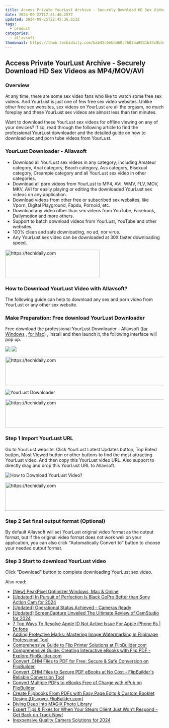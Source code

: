 ```yaml
---
title: Access Private YourLust Archive - Securely Download HD Sex Videos as MP4/MOV/AVI
date: 2024-09-22T17:41:40.257Z
updated: 2024-09-25T22:45:36.653Z
tags:
  - product
categories:
  - allavsoft
thumbnail: https://thmb.techidaily.com/bab43c6ebbd68c7b02aa8931b44c8b3c5cf156c7a7bd1aa24fbe3ea34de877b1.jpg
---
```


## Access Private YourLust Archive - Securely Download HD Sex Videos as MP4/MOV/AVI

### Overview

At any time, there are some sex video fans who like to watch some free sex videos. And YourLust is just one of few free sex video websites. Unlike other free sex websites, sex videos on YourLust are all the orgasm, no much foreplay and these YourLust sex videos are almost less than ten minutes.

Want to download these YourLust sex videos for offline viewing on any of your devices? If so, read through the following article to find the professional YourLust downloader and the detailed guide on how to download sex and porn tube videos from YourLust.

### YourLust Downloader - Allavsoft

* Download all YourLust sex videos in any category, including Amateur category, Anal category, Beach category, Ass category, Bisexual category, Creampie category and all YourLust sex video in other categories.
* Download all porn videos from YourLust to MP4, AVI, WMV, FLV, MOV, MKV, AVI for easily playing or editing the downloaded YourLust sex videos on any application.
* Download videos from other free or subscribed sex websites, like Vporn, Digital Playground, Fapdu, Pornoid, etc.
* Download any video other than sex videos from YouTube, Facebook, Dailymotion and more others.
* Support to batch download videos from YourLust, YouTube and other websites.
* 100% clean and safe downloading, no ad, nor virus.
* Any YourLust sex video can be downloaded at 30X faster downloading speed.

<!-- affiliate ads begin -->
<a href="https://aligracehair.sjv.io/c/5597632/1972665/19272" target="_top" id="1972665">
  <img src="//a.impactradius-go.com/display-ad/19272-1972665" border="0" alt="https://techidaily.com" width="300" height="90"/>
</a>
<img height="0" width="0" src="https://aligracehair.sjv.io/i/5597632/1972665/19272" style="position:absolute;visibility:hidden;" border="0" />
<!-- affiliate ads end -->

### How to Download YourLust Video with Allavsoft?

The following guide can help to download any sex and porn video from YourLust or any other sex website.

### Make Preparation: Free download YourLust Downloader

Free download the professional YourLust Downloader - Allavsoft ([for Windows](https://tools.techidaily.com/allavsoft/products/) , [for Mac](https://tools.techidaily.com/allavsoft/products/)) , install and then launch it, the following interface will pop up.

[![](https://www.allavsoft.com/how-to/../images/how-to/free-download-win.jpg)](https://tools.techidaily.com/allavsoft/products/) [![](https://www.allavsoft.com/how-to/../images/how-to/free-download-mac.jpg)](https://tools.techidaily.com/allavsoft/products/)

<!-- affiliate ads begin -->
<a href="https://appsumo.8odi.net/c/5597632/2123730/7443" target="_top" id="2123730">
  <img src="//a.impactradius-go.com/display-ad/7443-2123730" border="0" alt="https://techidaily.com" width="728" height="90"/>
</a>
<img height="0" width="0" src="https://appsumo.8odi.net/i/5597632/2123730/7443" style="position:absolute;visibility:hidden;" border="0" />
<!-- affiliate ads end -->

![YourLust Downloader](https://www.allavsoft.com/how-to/../images/allavsoft/screen-shot-600.jpg)

<!-- affiliate ads begin -->
<a href="https://appsumo.8odi.net/c/5597632/2144276/7443" target="_top" id="2144276">
  <img src="//a.impactradius-go.com/display-ad/7443-2144276" border="0" alt="https://techidaily.com" width="728" height="90"/>
</a>
<img height="0" width="0" src="https://appsumo.8odi.net/i/5597632/2144276/7443" style="position:absolute;visibility:hidden;" border="0" />
<!-- affiliate ads end -->

### Step 1 Import YourLust URL

Go to YourLust website. Click YourLust Latest Updates button, Top Rated button, Most Viewed button or other buttons to find the most attracting YourLust video. And then copy this YourLust video URL. Also support to directly drag and drop this YourLust URL to Allavsoft.

![How to Download YourLust Video?](https://www.allavsoft.com/how-to/../images/how-to/download-rtmp-video/download-rtmp-video.jpg)

<!-- affiliate ads begin -->
<a href="https://appsumo.8odi.net/c/5597632/2068408/7443" target="_top" id="2068408">
  <img src="//a.impactradius-go.com/display-ad/7443-2068408" border="0" alt="https://techidaily.com" width="728" height="90"/>
</a>
<img height="0" width="0" src="https://appsumo.8odi.net/i/5597632/2068408/7443" style="position:absolute;visibility:hidden;" border="0" />
<!-- affiliate ads end -->

### Step 2 Set final output format (Optional)

By default Allavsoft will set YourLust original video format as the output format, but if the original video format does not work well on your application, you can also click "Automatically Convert to" button to choose your needed output format.

### Step 3 Start to download YourLust video

Click "Download" button to complete downloading YourLust sex video.

<ins class="adsbygoogle"
     style="display:block"
     data-ad-format="autorelaxed"
     data-ad-client="ca-pub-7571918770474297"
     data-ad-slot="1223367746"></ins>

<ins class="adsbygoogle"
     style="display:block"
     data-ad-client="ca-pub-7571918770474297"
     data-ad-slot="8358498916"
     data-ad-format="auto"
     data-full-width-responsive="true"></ins>

<span class="atpl-alsoreadstyle">Also read:</span>
<div><ul>
<li><a href="https://article-helps.techidaily.com/new-peakpixel-optimizer-windows-mac-and-online/"><u>[New] PeakPixel Optimizer Windows, Mac & Online</u></a></li>
<li><a href="https://fox-boxes.techidaily.com/updated-in-pursuit-of-perfection-is-black-gopro-better-than-sony-action-cam-for-2024/"><u>[Updated] In Pursuit of Perfection Is Black GoPro Better than Sony Action Cam for 2024</u></a></li>
<li><a href="https://screen-capture.techidaily.com/updated-operational-status-achieved-cameras-ready/"><u>[Updated] Operational Status Achieved - Cameras Ready</u></a></li>
<li><a href="https://desktop-recording.techidaily.com/updated-screencapture-unveiled-the-ultimate-review-of-camstudio-for-2024/"><u>[Updated] ScreenCapture Unveiled The Ultimate Review of CamStudio for 2024</u></a></li>
<li><a href="https://iphone-unlock.techidaily.com/7-top-ways-to-resolve-apple-id-not-active-issue-for-apple-iphone-6s-drfone-by-drfone-ios/"><u>7 Top Ways To Resolve Apple ID Not Active Issue For Apple iPhone 6s | Dr.fone</u></a></li>
<li><a href="https://fox-metric.techidaily.com/adding-protective-marks-mastering-image-watermarking-in-flipimage-professional-tool/"><u>Adding Protective Marks: Mastering Image Watermarking in FlipImage Professional Tool</u></a></li>
<li><a href="https://fox-metric.techidaily.com/comprehensive-guide-to-flip-printer-solutions-at-flipbuildercom/"><u>Comprehensive Guide to Flip Printer Solutions at FlipBuilder.com</u></a></li>
<li><a href="https://fox-metric.techidaily.com/comprehensive-guide-creating-interactive-ebooks-with-flip-pdf-explore-flipbuildercom/"><u>Comprehensive Guide: Creating Interactive eBooks with Flip PDF - Explore FlipBuilder.com</u></a></li>
<li><a href="https://fox-metric.techidaily.com/convert-chm-files-to-pdf-for-free-secure-and-safe-conversion-on-flipbuilder/"><u>Convert .CHM Files to PDF for Free: Secure & Safe Conversion on FlipBuilder</u></a></li>
<li><a href="https://fox-metric.techidaily.com/convert-chm-files-to-secure-pdf-ebooks-at-no-cost-flipbuilders-reliable-conversion-tool/"><u>Convert .CHM Files to Secure PDF eBooks at No Cost - FlipBuilder's Reliable Conversion Tool</u></a></li>
<li><a href="https://fox-metric.techidaily.com/convert-multiple-pdfs-to-ebooks-free-of-charge-with-epub-on-flipbuilder/"><u>Convert Multiple PDFs to eBooks Free of Charge with ePub on FlipBuilder</u></a></li>
<li><a href="https://fox-metric.techidaily.com/create-flipbooks-from-pdfs-with-easy-page-edits-and-custom-booklet-design-discover-flipbuildercom/"><u>Create Flipbooks From PDFs with Easy Page Edits & Custom Booklet Design [Discover FlipBuilder.com]</u></a></li>
<li><a href="https://fox-http.techidaily.com/diving-deep-into-magix-photo-library/"><u>Diving Deep Into MAGIX Photo Library</u></a></li>
<li><a href="https://win-able.techidaily.com/expert-tips-and-fixes-for-when-your-steam-client-just-wont-respond-get-back-on-track-now/"><u>Expert Tips & Fixes for When Your Steam Client Just Won't Respond - Get Back on Track Now!</u></a></li>
<li><a href="https://some-knowledge.techidaily.com/inexpensive-quality-camera-solutions-for-2024/"><u>Inexpensive Quality Camera Solutions for 2024</u></a></li>
</ul></div>


